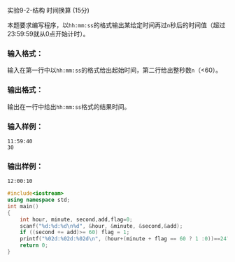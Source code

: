 实验9-2-结构 时间换算 (15分)

本题要求编写程序，以`hh:mm:ss`的格式输出某给定时间再过`n`秒后的时间值（超过23:59:59就从0点开始计时）。

### 输入格式：

输入在第一行中以`hh:mm:ss`的格式给出起始时间，第二行给出整秒数`n`（<60）。

### 输出格式：

输出在一行中给出`hh:mm:ss`格式的结果时间。

### 输入样例：

```in
11:59:40
30
```

### 输出样例：

```out
12:00:10
```



```c++
#include<iostream>
using namespace std;
int main()
{
	int hour, minute, second,add,flag=0;
	scanf("%d:%d:%d\n%d", &hour, &minute, &second,&add);
	if ((second += add)>= 60) flag = 1;
	printf("%02d:%02d:%02d\n", (hour+(minute + flag == 60 ? 1 :0))==24?0:hour+ (minute + flag == 60 ? 1 : 0), minute+flag==60?0:minute+flag, second-flag*60);
	return 0;
}
```

